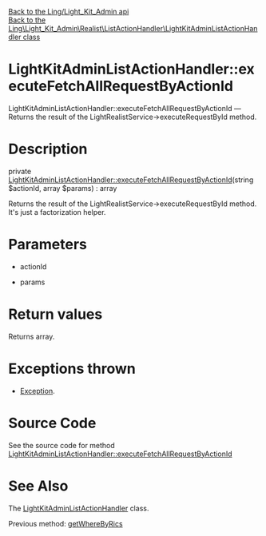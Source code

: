 [Back to the Ling/Light_Kit_Admin api](https://github.com/lingtalfi/Light_Kit_Admin/blob/master/doc/api/Ling/Light_Kit_Admin.md)<br>
[Back to the Ling\Light_Kit_Admin\Realist\ListActionHandler\LightKitAdminListActionHandler class](https://github.com/lingtalfi/Light_Kit_Admin/blob/master/doc/api/Ling/Light_Kit_Admin/Realist/ListActionHandler/LightKitAdminListActionHandler.md)


LightKitAdminListActionHandler::executeFetchAllRequestByActionId
================



LightKitAdminListActionHandler::executeFetchAllRequestByActionId — Returns the result of the LightRealistService->executeRequestById method.




Description
================


private [LightKitAdminListActionHandler::executeFetchAllRequestByActionId](https://github.com/lingtalfi/Light_Kit_Admin/blob/master/doc/api/Ling/Light_Kit_Admin/Realist/ListActionHandler/LightKitAdminListActionHandler/executeFetchAllRequestByActionId.md)(string $actionId, array $params) : array




Returns the result of the LightRealistService->executeRequestById method.
It's just a factorization helper.




Parameters
================


- actionId

    

- params

    


Return values
================

Returns array.


Exceptions thrown
================

- [Exception](http://php.net/manual/en/class.exception.php).&nbsp;







Source Code
===========
See the source code for method [LightKitAdminListActionHandler::executeFetchAllRequestByActionId](https://github.com/lingtalfi/Light_Kit_Admin/blob/master/Realist/ListActionHandler/LightKitAdminListActionHandler.php#L461-L500)


See Also
================

The [LightKitAdminListActionHandler](https://github.com/lingtalfi/Light_Kit_Admin/blob/master/doc/api/Ling/Light_Kit_Admin/Realist/ListActionHandler/LightKitAdminListActionHandler.md) class.

Previous method: [getWhereByRics](https://github.com/lingtalfi/Light_Kit_Admin/blob/master/doc/api/Ling/Light_Kit_Admin/Realist/ListActionHandler/LightKitAdminListActionHandler/getWhereByRics.md)<br>

